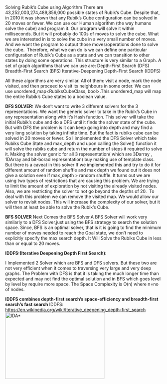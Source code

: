 Solving Rubik’s Cube using Algorithm 
There are 43,252,003,274,489,856,000 possible states of Rubik’s Cube. Despite that, in 2010 it was shown that any Rubik’s Cube configuration can be solved in 20 moves or fewer.
We can use our Human algorithm (the way humans solve the cube) and program it. Our program will solve it within milliseconds. But it will probably do 100s of moves to solve the cube. What we are interested in is to solve the cube in a very small number of moves. And we want the program to output those moves/operations done to solve the cube. 
Therefore, what we can do is we can define one particular configuration of Rubik’s Cube as a state and we can transition to other states by doing some operations. This structure is very similar to a Graph.
A set of graph algorithms that we can use are:
Depth-First Search (DFS)
Breadth-First Search (BFS)
Iterative-Deepening Depth-First Search (IDDFS)

All these algorithms are very similar. All of them: visit a node, mark the node visited, and then proceed to visit its neighbours in some order. We can use unordered_map<RubiksCubeClass, bool>.This unordered_map will map the entire Rubik’s Cube states to a boolean value.

****DFS SOLVER:****
We don’t want to write 3 different solvers for the 3 representations. We want the generic solver to take in the Rubik’s Cube in any representation along with it’s Hash function.
This solver will take the initial Rubik’s cube and do a DFS until it finds the solver state of the cube. But with DFS the problem is it can keep going into depth and may find a very long solution by taking infinite time. But the fact is rubiks cube can be solved in 20 moves or fewer.
So I implemented the DFS Solver which take Rubiks Cube State and max_depth and upon calling the Solve() function it will solve the rubiks cube and return the number of steps it required to solve it. Making the solver genric for all 3 representation( which are 3Darray , 1DArray and bit-borad representation) buy making use of template class.
But there is a caveat in this solver If we implemented this and try to do it for different amount of random shuffle and max depth we found out it does not give a solution even if max_depth > random shuffle.
It turns out we are using two types of restrictions that are causing this problem. We are trying to limit the amount of exploration by not visiting the already visited nodes. Also, we are restricting the solver to not go beyond the depths of 20. 
To deal with this problem we can remove the visited map. We would allow our solver to revisit nodes. This will increase the complexity of our solver, but it will then at least be able to solve the Rubik’s Cube. 

**BFS SOLVER**
Next Comes the BFS Solver.A BFS Solver will work very similarly to a DFS Solver,just using the BFS strategy to search the solution space. Since, BFS is an optimal solver, that is it is going to find the minimum number of moves needed to reach the Goal state, we don’t need to explicitly specify the max search depth. It Will Solve the Rubiks Cube in less than or equal to 20 moves.


**IDDFS:(Iterative Deepening Depth First Search):**

I Implemented 2 Solver which are BFS and DFS solvers. But these two are not very efficient when it comes to traversing very large and very deep graphs.
The Problem with DFS is that it is taking the much longer time than expected and may not find the optimal solution and in BFS which goes level by level by require more space. The Space Complexity is O(n) where n=no of nodes.

**IDDFS combines depth-first search’s space-efficiency and breadth-first search’s fast search**
IDDFS:
https://en.wikipedia.org/wiki/Iterative_deepening_depth-first_search
<img width="318" height="213" alt="IDA*" src="https://github.com/user-attachments/assets/bd6705ab-0131-4a27-9109-060e01b22485" />



